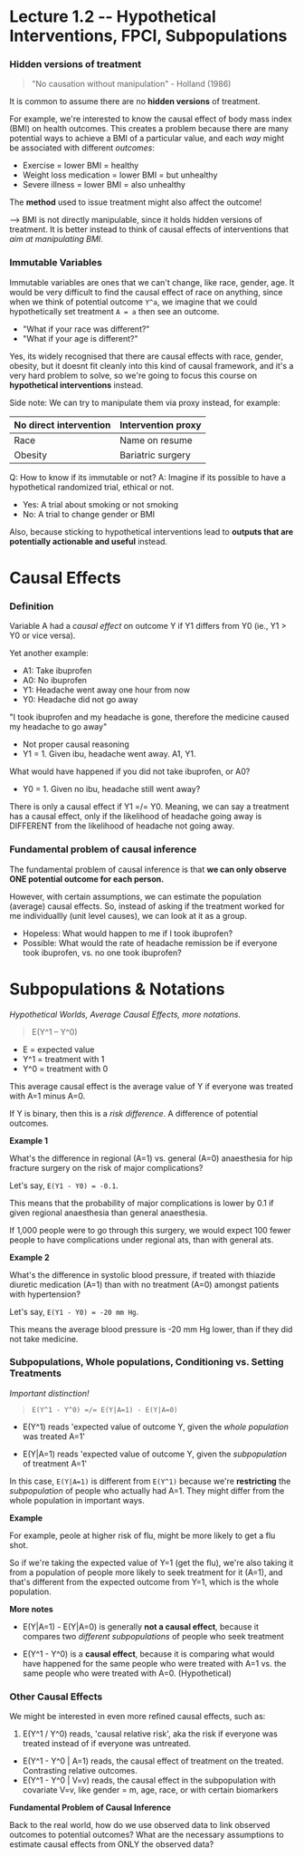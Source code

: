 # Lecture 1.2 -- Hypothetical Interventions, FPCI, Subpopulations

### Hidden versions of treatment 

> "No causation without manipulation" - Holland (1986)

It is common to assume there are no **hidden versions** of treatment. 

For example, we're interested to know the causal effect of body mass index (BMI) on health outcomes. This creates a problem because there are many potential ways to achieve a BMI of a particular value, and each *way* might be associated with different *outcomes*: 

* Exercise = lower BMI = healthy
* Weight loss medication = lower BMI = but unhealthy 
* Severe illness = lower BMI = also unhealthy 

The **method** used to issue treatment might also affect the outcome! 

--> BMI is not directly manipulable, since it holds hidden versions of treatment. It is better instead to think of causal effects of interventions that *aim at manipulating BMI*. 

### Immutable Variables 

Immutable variables are ones that we can't change, like race, gender, age. It would be very difficult to find the causal effect of race on anything, since when we think of potential outcome `Y^a`, we imagine that we could hypothetically set treatment `A = a` then see an outcome. 

* "What if your race was different?" 
* "What if your age is different?" 

Yes, its widely recognised that there are causal effects with race, gender, obesity, but it doesnt fit cleanly into this kind of causal framework, and it's a very hard problem to solve, so we're going to focus this course on **hypothetical interventions** instead. 

Side note: We can try to manipulate them via proxy instead, for example: 

| No direct intervention | Intervention proxy | 
| ----- | ----- | 
| Race | Name on resume | 
| Obesity | Bariatric surgery | Socio-economic status | Gift of money | 

Q: How to know if its immutable or not? A: Imagine if its possible to have a hypothetical randomized trial, ethical or not. 

* Yes: A trial about smoking or not smoking
* No: A trial to change gender or BMI 

Also, because sticking to hypothetical interventions lead to **outputs that are potentially actionable and useful** instead. 

# Causal Effects 

### Definition

Variable A had a *causal effect* on outcome Y if Y1 differs from Y0 (ie., Y1 > Y0 or vice versa).

Yet another example: 

* A1: Take ibuprofen
* A0: No ibuprofen
* Y1: Headache went away one hour from now 
* Y0: Headache did not go away

"I took ibuprofen and my headache is gone, therefore the medicine caused my headache to go away"

- Not proper causal reasoning
- Y1 = 1. Given ibu, headache went away. A1, Y1. 

What would have happened if you did not take ibuprofen, or A0? 

- Y0 = 1. Given no ibu, headache still went away? 

There is only a causal effect if Y1 =/= Y0. Meaning, we can say a treatment has a causal effect, only if the likelihood of headache going away is DIFFERENT from the likelihood of headache not going away. 

### Fundamental problem of causal inference

The fundamental problem of causal inference is that **we can only observe ONE potential outcome for each person.**

However, with certain assumptions, we can estimate the population (average) causal effects. So, instead of asking if the treatment worked for me individuallly (unit level causes), we can look at it as a group. 

* Hopeless: What would happen to me if I took ibuprofen? 
* Possible: What would the rate of headache remission be if everyone took ibuprofen, vs. no one took ibuprofen?

# Subpopulations & Notations

*Hypothetical Worlds, Average Causal Effects, more notations.*

> E(Y^1 – Y^0)

* E = expected value 
* Y^1 = treatment with 1 
* Y^0 = treatment with 0

This average causal effect is the average value of Y if everyone was treated with A=1 minus A=0. 

If Y is binary, then this is a *risk difference*. A difference of potential outcomes.

**Example 1**

What's the difference in regional (A=1) vs. general (A=0) anaesthesia for hip fracture surgery on the risk of major complications? 

Let's say, `E(Y1 - Y0) = -0.1`. 

This means that the probability of major complications is lower by 0.1 if given regional anaesthesia than general anaesthesia. 

If 1,000 people were to go through this surgery, we would expect 100 fewer people to have complications under regional ats, than with general ats. 

**Example 2**

What's the difference in systolic blood pressure, if treated with thiazide diuretic medication (A=1) than with no treatment (A=0) amongst patients with hypertension? 

Let's say, `E(Y1 - Y0) = -20 mm Hg`.

This means the average blood pressure is -20 mm Hg lower, than if they did not take medicine. 

### Subpopulations, Whole populations, Conditioning vs. Setting Treatments

*Important distinction!*

> `E(Y^1 - Y^0) =/= E(Y|A=1) - E(Y|A=0)`

* E(Y^1) reads 'expected value of outcome Y, given the *whole population* was treated A=1'

* E(Y|A=1) reads 'expected value of outcome Y, given the *subpopulation* of treatment A=1'

In this case, `E(Y|A=1)` is different from `E(Y^1)` because we're **restricting** the *subpopulation* of people who actually had A=1. They might differ from the whole population in important ways. 

**Example**

For example, peole at higher risk of flu, might be more likely to get a flu shot. 

So if we're taking the expected value of Y=1 (get the flu), we're also taking it from a population of people more likely to seek treatment for it (A=1), and that's different from the expected outcome from Y=1, which is the whole population.

**More notes**

* E(Y|A=1) - E(Y|A=0) is generally **not a causal effect**, because it compares two *different subpopulations* of people who seek treatment 

* E(Y^1 - Y^0) is a **causal effect**, because it is comparing what would have happened for the same people who were treated with A=1 vs. the same people who were treated with A=0. (Hypothetical) 

### Other Causal Effects

We might be interested in even more refined causal effects, such as:

1. E(Y^1 / Y^0) reads, 'causal relative risk', aka the risk if everyone was treated instead of if everyone was untreated. 
* E(Y^1 - Y^0 | A=1) reads, the causal effect of treatment on the treated. Contrasting relative outcomes.  
* E(Y^1 - Y^0 | V=v) reads, the causal effect in the subpopulation with covariate V=v, like gender = m, age, race, or with certain biomarkers

**Fundamental Problem of Causal Inference**

Back to the real world, how do we use observed data to link observed outcomes to potential outcomes? What are the necessary assumptions to estimate causal effects from ONLY the observed data?  

